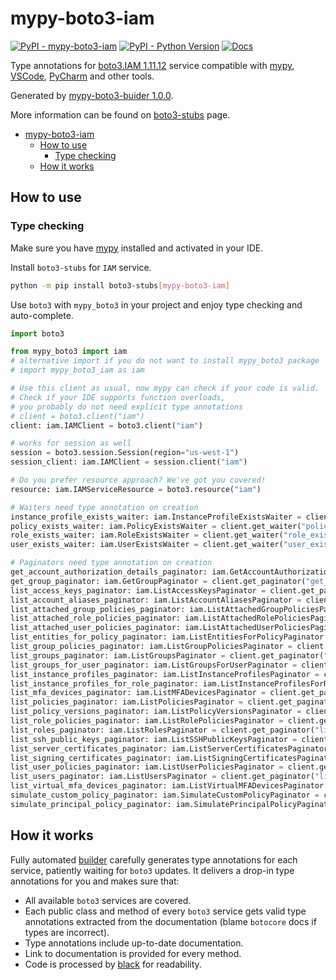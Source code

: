 # mypy-boto3-iam

[![PyPI - mypy-boto3-iam](https://img.shields.io/pypi/v/mypy-boto3-iam.svg?color=blue)](https://pypi.org/project/mypy-boto3-iam)
[![PyPI - Python Version](https://img.shields.io/pypi/pyversions/mypy-boto3-iam.svg?color=blue)](https://pypi.org/project/mypy-boto3-iam)
[![Docs](https://img.shields.io/readthedocs/mypy-boto3-builder.svg?color=blue)](https://mypy-boto3-builder.readthedocs.io/)

Type annotations for
[boto3.IAM 1.11.12](https://boto3.amazonaws.com/v1/documentation/api/1.11.12/reference/services/iam.html#IAM) service
compatible with [mypy](https://github.com/python/mypy), [VSCode](https://code.visualstudio.com/),
[PyCharm](https://www.jetbrains.com/pycharm/) and other tools.

Generated by [mypy-boto3-buider 1.0.0](https://github.com/vemel/mypy_boto3_builder).

More information can be found on [boto3-stubs](https://pypi.org/project/boto3-stubs/) page.

- [mypy-boto3-iam](#mypy-boto3-iam)
  - [How to use](#how-to-use)
    - [Type checking](#type-checking)
  - [How it works](#how-it-works)

## How to use

### Type checking

Make sure you have [mypy](https://github.com/python/mypy) installed and activated in your IDE.

Install `boto3-stubs` for `IAM` service.

```bash
python -m pip install boto3-stubs[mypy-boto3-iam]
```

Use `boto3` with `mypy_boto3` in your project and enjoy type checking and auto-complete.

```python
import boto3

from mypy_boto3 import iam
# alternative import if you do not want to install mypy_boto3 package
# import mypy_boto3_iam as iam

# Use this client as usual, now mypy can check if your code is valid.
# Check if your IDE supports function overloads,
# you probably do not need explicit type annotations
# client = boto3.client("iam")
client: iam.IAMClient = boto3.client("iam")

# works for session as well
session = boto3.session.Session(region="us-west-1")
session_client: iam.IAMClient = session.client("iam")

# Do you prefer resource approach? We've got you covered!
resource: iam.IAMServiceResource = boto3.resource("iam")

# Waiters need type annotation on creation
instance_profile_exists_waiter: iam.InstanceProfileExistsWaiter = client.get_waiter("instance_profile_exists")
policy_exists_waiter: iam.PolicyExistsWaiter = client.get_waiter("policy_exists")
role_exists_waiter: iam.RoleExistsWaiter = client.get_waiter("role_exists")
user_exists_waiter: iam.UserExistsWaiter = client.get_waiter("user_exists")

# Paginators need type annotation on creation
get_account_authorization_details_paginator: iam.GetAccountAuthorizationDetailsPaginator = client.get_paginator("get_account_authorization_details")
get_group_paginator: iam.GetGroupPaginator = client.get_paginator("get_group")
list_access_keys_paginator: iam.ListAccessKeysPaginator = client.get_paginator("list_access_keys")
list_account_aliases_paginator: iam.ListAccountAliasesPaginator = client.get_paginator("list_account_aliases")
list_attached_group_policies_paginator: iam.ListAttachedGroupPoliciesPaginator = client.get_paginator("list_attached_group_policies")
list_attached_role_policies_paginator: iam.ListAttachedRolePoliciesPaginator = client.get_paginator("list_attached_role_policies")
list_attached_user_policies_paginator: iam.ListAttachedUserPoliciesPaginator = client.get_paginator("list_attached_user_policies")
list_entities_for_policy_paginator: iam.ListEntitiesForPolicyPaginator = client.get_paginator("list_entities_for_policy")
list_group_policies_paginator: iam.ListGroupPoliciesPaginator = client.get_paginator("list_group_policies")
list_groups_paginator: iam.ListGroupsPaginator = client.get_paginator("list_groups")
list_groups_for_user_paginator: iam.ListGroupsForUserPaginator = client.get_paginator("list_groups_for_user")
list_instance_profiles_paginator: iam.ListInstanceProfilesPaginator = client.get_paginator("list_instance_profiles")
list_instance_profiles_for_role_paginator: iam.ListInstanceProfilesForRolePaginator = client.get_paginator("list_instance_profiles_for_role")
list_mfa_devices_paginator: iam.ListMFADevicesPaginator = client.get_paginator("list_mfa_devices")
list_policies_paginator: iam.ListPoliciesPaginator = client.get_paginator("list_policies")
list_policy_versions_paginator: iam.ListPolicyVersionsPaginator = client.get_paginator("list_policy_versions")
list_role_policies_paginator: iam.ListRolePoliciesPaginator = client.get_paginator("list_role_policies")
list_roles_paginator: iam.ListRolesPaginator = client.get_paginator("list_roles")
list_ssh_public_keys_paginator: iam.ListSSHPublicKeysPaginator = client.get_paginator("list_ssh_public_keys")
list_server_certificates_paginator: iam.ListServerCertificatesPaginator = client.get_paginator("list_server_certificates")
list_signing_certificates_paginator: iam.ListSigningCertificatesPaginator = client.get_paginator("list_signing_certificates")
list_user_policies_paginator: iam.ListUserPoliciesPaginator = client.get_paginator("list_user_policies")
list_users_paginator: iam.ListUsersPaginator = client.get_paginator("list_users")
list_virtual_mfa_devices_paginator: iam.ListVirtualMFADevicesPaginator = client.get_paginator("list_virtual_mfa_devices")
simulate_custom_policy_paginator: iam.SimulateCustomPolicyPaginator = client.get_paginator("simulate_custom_policy")
simulate_principal_policy_paginator: iam.SimulatePrincipalPolicyPaginator = client.get_paginator("simulate_principal_policy")
```

## How it works

Fully automated [builder](https://github.com/vemel/mypy_boto3_builder) carefully generates
type annotations for each service, patiently waiting for `boto3` updates. It delivers
a drop-in type annotations for you and makes sure that:

- All available `boto3` services are covered.
- Each public class and method of every `boto3` service gets valid type annotations
  extracted from the documentation (blame `botocore` docs if types are incorrect).
- Type annotations include up-to-date documentation.
- Link to documentation is provided for every method.
- Code is processed by [black](https://github.com/psf/black) for readability.